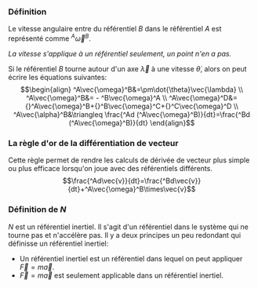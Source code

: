 ### Définition
Le vitesse angulaire entre du référentiel $B$  dans le référentiel $A$ est représenté comme $^A\vec{\omega}^B$. 

*La vitesse s'applique à un référentiel seulement, un point n'en a pas.*

Si le référentiel $B$ tourne autour d'un axe $\vec{\lambda}$ à une vitesse $\dot{\theta}$, alors on peut écrire les équations suivantes:
$$\begin{align}
^A\vec{\omega}^B&=\pm\dot{\theta}\vec{\lambda} \\
^A\vec{\omega}^B&= - ^B\vec{\omega}^A \\
^A\vec{\omega}^D&={}^A\vec{\omega}^B+{}^B\vec{\omega}^C+{}^C\vec{\omega}^D \\
^A\vec{\alpha}^B&\triangleq \frac{^Ad (^A\vec{\omega}^B)}{dt}=\frac{^Bd (^A\vec{\omega}^B)}{dt}
\end{align}$$

### La règle d'or de la différentiation de vecteur
Cette règle permet de rendre les calculs de dérivée de vecteur plus simple ou plus efficace lorsqu'on joue avec des référentiels différents.
$$\frac{^Ad\vec{v}}{dt}=\frac{^Bd\vec{v}}{dt}+^A\vec{\omega}^B\times\vec{v}$$

### Définition de $N$
$N$ est un référentiel inertiel. Il s'agit d'un référentiel dans le système qui ne tourne pas et n'accélère pas. Il y a deux principes un peu redondant qui définisse un référentiel inertiel:
- Un référentiel inertiel est un référentiel dans lequel on peut appliquer $\vec{F}=m\vec{a}$.
- $\vec{F}=m\vec{a}$ est seulement applicable dans un référentiel inertiel.